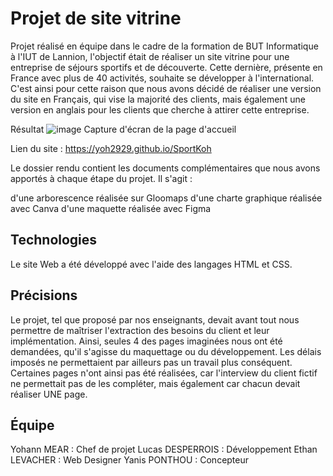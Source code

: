 # Projet de site vitrine
Projet réalisé en équipe dans le cadre de la formation de BUT Informatique à l'IUT de Lannion, l'objectif était de réaliser un site vitrine pour une entreprise de séjours sportifs et de découverte. Cette dernière, présente en France avec plus de 40 activités, souhaite se développer à l'international. C'est ainsi pour cette raison que nous avons décidé de réaliser une version du site en Français, qui vise la majorité des clients, mais également une version en anglais pour les clients que cherche à attirer cette entreprise.

Résultat
![image](https://github.com/Yoh2929/SportKoh/assets/115641721/b73b5bfc-524c-48b9-8222-b45d92d5a4ef)
Capture d'écran de la page d'accueil

Lien du site : https://yoh2929.github.io/SportKoh

Le dossier rendu contient les documents complémentaires que nous avons apportés à chaque étape du projet. Il s'agit :

d'une arborescence réalisée sur Gloomaps
d'une charte graphique réalisée avec Canva
d'une maquette réalisée avec Figma

## Technologies
Le site Web a été développé avec l'aide des langages HTML et CSS.

## Précisions
Le projet, tel que proposé par nos enseignants, devait avant tout nous permettre de maîtriser l'extraction des besoins du client et leur implémentation. Ainsi, seules 4 des pages imaginées nous ont été demandées, qu'il s'agisse du maquettage ou du développement. Les délais imposés ne permettaient par ailleurs pas un travail plus conséquent.
Certaines pages n'ont ainsi pas été réalisées, car l'interview du client fictif ne permettait pas de les compléter, mais également car chacun devait réaliser UNE page.

## Équipe
Yohann MEAR : Chef de projet
Lucas DESPERROIS : Développement
Ethan LEVACHER : Web Designer
Yanis PONTHOU : Concepteur
